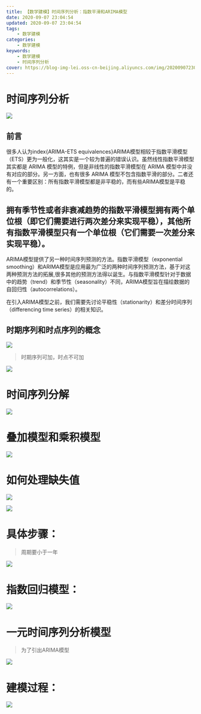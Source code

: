 ```yaml
---
title: 【数学建模】时间序列分析：指数平滑和ARIMA模型
date: 2020-09-07 23:04:54
updated: 2020-09-07 23:04:54
tags:
    - 数学建模
categories:
    - 数学建模
keywords:
    - 数学建模
    - 时间序列分析
cover: https://blog-img-lei.oss-cn-beijing.aliyuncs.com/img/20200907230642.png
--- 
```

# 时间序列分析

![](https://blog-img-lei.oss-cn-beijing.aliyuncs.com/img/image-20200906154108021.png)

## 前言

很多人认为index{ARIMA-ETS equivalences}ARIMA模型相较于指数平滑模型（ETS）更为一般化，这其实是一个较为普遍的错误认识。虽然线性指数平滑模型其实都是 ARIMA 模型的特例，但是非线性的指数平滑模型在 ARIMA 模型中并没有对应的部分。另一方面，也有很多 ARIMA 模型不包含指数平滑的部分。二者还有一个重要区别：所有指数平滑模型都是非平稳的，而有些ARIMA模型是平稳的。

拥有季节性或者非衰减趋势的指数平滑模型拥有两个单位根（即它们需要进行两次差分来实现平稳），其他所有指数平滑模型只有一个单位根（它们需要一次差分来实现平稳）。
------

ARIMA模型提供了另一种时间序列预测的方法。指数平滑模型（exponential smoothing）和ARIMA模型是应用最为广泛的两种时间序列预测方法，基于对这两种预测方法的拓展,很多其他的预测方法得以诞生。与指数平滑模型针对于数据中的趋势（trend）和季节性（seasonality）不同，ARIMA模型旨在描绘数据的自回归性（autocorrelations）。

在引入ARIMA模型之前，我们需要先讨论平稳性（stationarity）和差分时间序列（differencing time series）的相关知识。

## 时期序列和时点序列的概念

![](https://blog-img-lei.oss-cn-beijing.aliyuncs.com/img/image-20200906154222910.png)

> 时期序列可加，时点不可加

![](https://blog-img-lei.oss-cn-beijing.aliyuncs.com/img/image-20200906154602399.png)

# 时间序列分解

![](https://blog-img-lei.oss-cn-beijing.aliyuncs.com/img/image-20200906154651244.png)

# 叠加模型和乘积模型

![](https://blog-img-lei.oss-cn-beijing.aliyuncs.com/img/image-20200906155114618.png)

# 如何处理缺失值

![](https://blog-img-lei.oss-cn-beijing.aliyuncs.com/img/image-20200906155419412.png)

![](https://blog-img-lei.oss-cn-beijing.aliyuncs.com/img/image-20200906155618803.png)

# 具体步骤：

> 周期要小于一年

![](https://blog-img-lei.oss-cn-beijing.aliyuncs.com/img/image-20200906161642741.png)

# 指数回归模型：

![](https://blog-img-lei.oss-cn-beijing.aliyuncs.com/img/image-20200906170115430.png)

# 一元时间序列分析模型

> 为了引出ARIMA模型

![](https://blog-img-lei.oss-cn-beijing.aliyuncs.com/img/image-20200907091542329.png)

# 建模过程：

![](https://blog-img-lei.oss-cn-beijing.aliyuncs.com/img/image-20200907224923649.png)